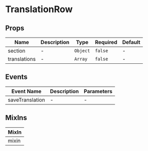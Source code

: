 # TranslationRow

## Props

<!-- @vuese:TranslationRow:props:start -->
|Name|Description|Type|Required|Default|
|---|---|---|---|---|
|section|-|`Object`|`false`|-|
|translations|-|`Array`|`false`|-|

<!-- @vuese:TranslationRow:props:end -->


## Events

<!-- @vuese:TranslationRow:events:start -->
|Event Name|Description|Parameters|
|---|---|---|
|saveTranslation|-|-|

<!-- @vuese:TranslationRow:events:end -->


## MixIns

<!-- @vuese:TranslationRow:mixIns:start -->
|MixIn|
|---|
|mixin|

<!-- @vuese:TranslationRow:mixIns:end -->


